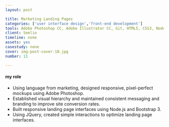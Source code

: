 ```yaml
---
layout: post

title: Marketing Landing Pages
categories: ['user interface design','front-end development']
tools: Adobe Photoshop CC, Adobe Illustrator CC, Git, HTML5, CSS3, Node.js, JQuery, Bootstrap 3
client: Seelio
timeline: none
assets: yes
casestudy: none
cover: img-post-cover-10.jpg
number: 11

---
```


<h4 class="heading heading--regular heading--emphasize post__heading--stacked">my role</h4>
<div class="marker-post-heading"></div>
<ul>
	<li>Using language from marketing, designed responsive, pixel-perfect mockups using Adobe Photoshop.</li>
	<li>Established visual hierarchy and maintained consistent messaging and branding to improve site conversion rates.</li>
	<li>Built responsive landing page interfaces using Node.js and Bootstrap 3.</li>
	<li>Using JQuery, created simple interactions to optimize landing page interfaces.</li>
</ul>
